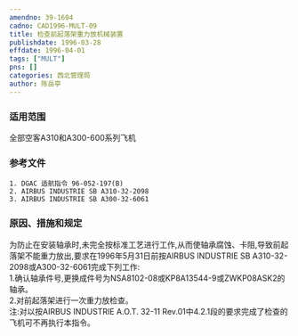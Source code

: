 ```yaml
---
amendno: 39-1604  
cadno: CAD1996-MULT-09  
title: 检查前起落架重力放机械装置  
publishdate: 1996-03-28  
effdate: 1996-04-01  
tags: ["MULT"]  
pns: []  
categories: 西北管理局  
author: 陈岳亭  
---
```

  
### 适用范围  
全部空客A310和A300-600系列飞机  
  
<!--more-->  
### 参考文件  
    1. DGAC 适航指令 96-052-197(B)  
    2. AIRBUS INDUSTRIE SB A310-32-2098  
    3. AIRBUS INDUSTRIE SB A300-32-6061  
  
### 原因、措施和规定  
为防止在安装轴承时,未完全按标准工艺进行工作,从而使轴承腐蚀、卡阻,导致前起落架不能重力放出,要求在1996年5月31日前按AIRBUS INDUSTRIE SB A310-32-2098或A300-32-6061完成下列工作:  
    1.确认轴承件号,更换成件号为NSA8102-08或KP8A13544-9或ZWKP08ASK2的轴承。  
    2.对前起落架进行一次重力放检查。  
    注:对以按AIRBUS INDUSTRIE A.O.T. 32-11 Rev.01中4.2.1段的要求完成了检查的飞机可不再执行本指令。  
